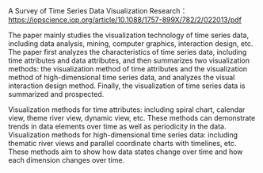 A Survey of Time Series Data Visualization Research： https://iopscience.iop.org/article/10.1088/1757-899X/782/2/022013/pdf

The paper mainly studies the visualization technology of time series data, including data analysis, mining, computer graphics, interaction design, etc. The paper first analyzes the 
characteristics of time series data, including time attributes and data attributes, and then summarizes two visualization methods: the visualization method of time attributes and the 
visualization method of high-dimensional time series data, and analyzes the visual interaction design method. Finally, the visualization of time series data is summarized and prospected.


Visualization methods for time attributes: including spiral chart, calendar view, theme river view, dynamic view, etc. These methods can demonstrate trends in data elements over
time as well as periodicity in the data.
Visualization methods for high-dimensional time series data: including thematic river views and parallel coordinate charts with timelines, etc. These methods aim to show how data 
states change over time and how each dimension changes over time.
